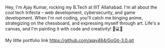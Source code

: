 Hey, I'm Ajay Kumar, rocking my B.Tech at IIIT Allahabad. I'm all about the cool tech trifecta – web development, cybersecurity, and game development. When I'm not coding, you'll catch me binging anime, strategizing on the chessboard, and expressing myself through art. Life's a canvas, and I'm painting it with code and creativity! 🚀💻🎨


My little portfolio link https://github.com/ajay484/GoGit-3.0.git




